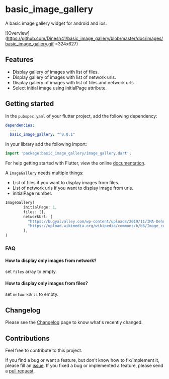 # basic_image_gallery

A basic image gallery widget for android and ios.

![Overview](https://github.com/Dinesh41/basic_image_gallery/blob/master/doc/images/basic_image_gallery.gif =324x627)

## Features

* Display gallery of images with list of files.
* Display gallery of images with list of network urls.
* Display gallery of images with list of files and network urls.
* Select initial image using initialPage attribute.

## Getting started

In the `pubspec.yaml` of your flutter project, add the following dependency:

```yaml
dependencies:
  ...
  basic_image_gallery: "^0.0.1"
```

In your library add the following import:

```dart
import 'package:basic_image_gallery/image_gallery.dart';
```

For help getting started with Flutter, view the online [documentation](https://flutter.io/).

A `ImageGallery` needs multiple things:

* List of files if you want to display images from files.
* List of network urls if you want to display image from urls.
* initialPage number.

```dart
ImageGallery(
        initialPage: 1,
        files: [],
        networkUrl: [
          "https://bugyalvalley.com/wp-content/uploads/2019/11/IMA-Dehradun.jpg",
          "https://upload.wikimedia.org/wikipedia/commons/b/b6/Image_created_with_a_mobile_phone.png"
        ],
)
```

### FAQ

#### How to display only images from network?

set `files` array to empty.

#### How to display only images from files?

set `networkUrls` to empty.

## Changelog

Please see the [Changelog](https://github.com/Dinesh41/basic_image_gallery/blob/master/CHANGELOG.md) page to know what's recently changed.

## Contributions

Feel free to contribute to this project.

If you find a bug or want a feature, but don't know how to fix/implement it, please fill an [issue](https://github.com/Dinesh41/basic_image_gallery/issues).
If you fixed a bug or implemented a feature, please send a [pull request](https://github.com/Dinesh41/basic_image_gallery/pulls).